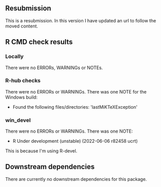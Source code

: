 ## Resubmission

This is a resubmission. In this version I have updated an url to follow the moved content.

## R CMD check results

### Locally

There were no ERRORs, WARNINGs or NOTEs.

### R-hub checks

There were no ERRORs or WARNINGs. There was one NOTE for the Windows build:

- Found the following files/directories:
  'lastMiKTeXException'

### win_devel

There were no ERRORs or WARNINGs. There was one NOTE:

- R Under development (unstable) (2022-06-06 r82458 ucrt)

This is because I'm using R-devel.

## Downstream dependencies

There are currently no downstream dependencies for this package.
